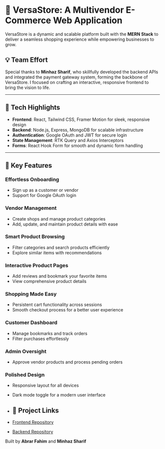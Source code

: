 # 🎉 VersaStore: A Multivendor E-Commerce Web Application⁣

VersaStore is a dynamic and scalable platform built with the **MERN Stack** to deliver a seamless shopping experience while empowering businesses to grow.

## 💡 Team Effort⁣
Special thanks to **Minhaz Sharif**, who skillfully developed the backend APIs and integrated the payment gateway system, forming the backbone of VersaStore. I focused on crafting an interactive, responsive frontend to bring the vision to life.

---

## 🔧 Tech Highlights
- **Frontend**: React, Tailwind CSS, Framer Motion for sleek, responsive design
- **Backend**: Node.js, Express, MongoDB for scalable infrastructure
- **Authentication**: Google OAuth and JWT for secure login
- **State Management**: RTK Query and Axios Interceptors
- **Forms**: React Hook Form for smooth and dynamic form handling

---

## 🌟 Key Features⁣

### **Effortless Onboarding**
- Sign up as a customer or vendor
- Support for Google OAuth login

### **Vendor Management**
- Create shops and manage product categories
- Add, update, and maintain product details with ease

### **Smart Product Browsing**
- Filter categories and search products efficiently
- Explore similar items with recommendations

### **Interactive Product Pages**
- Add reviews and bookmark your favorite items
- View comprehensive product details

### **Shopping Made Easy**
- Persistent cart functionality across sessions
- Smooth checkout process for a better user experience

### **Customer Dashboard**
- Manage bookmarks and track orders
- Filter purchases effortlessly

### **Admin Oversight**
- Approve vendor products and process pending orders

### **Polished Design**
- Responsive layout for all devices
- Dark mode toggle for a modern user interface

- ## 🔗 Project Links

- [Frontend Repository](https://github.com/Your-Username/versa-store-frontend)
- [Backend Repository](https://github.com/Sharif-Minhaz/versa-store-backend)


Built by **Abrar Fahim** and **Minhaz Sharif**
